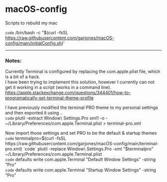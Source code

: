 # macOS-config
Scripts to rebuild my mac

`code` /bin/bash -c "$(curl -fsSL https://raw.githubusercontent.com/garjones/macOS-config/main/initialConfig.sh)'

---

### Notes:  

Currently Terminal is configured by replacing the com.apple.plist file, which is a bit of a hack.  
I have been trying to implement this solution, however I currently can not get it working in a script (works in a command line).  
https://apple.stackexchange.com/questions/344401/how-to-programatically-set-terminal-theme-profile  

I have previously modified the terminal PRO theme to my personal settings and then exported it using ..  
`code` plutil -extract Window\ Settings.Pro xml1 -o - ~/Library/Preferences/com.apple.Terminal.plist > terminal-pro.xml  

Now import those settings and set PRO to be the default & startup themes  
`code` terminalpro=$(curl -fsSL https://raw.githubusercontent.com/garjones/macOS-config/main/terminal-pro.xml)  
`code` plutil -replace Window\ Settings.Pro -xml "$terminalpro" ~/Library/Preferences/com.apple.Terminal.plist  
`code` defaults write com.apple.Terminal "Default Window Settings" -string "Pro"  
`code` defaults write com.apple.Terminal "Startup Window Settings" -string "Pro"  
